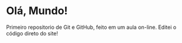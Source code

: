 # Olá, Mundo!
 Primeiro repositorio de Git e GitHub, feito em um aula on-line.
 Editei o código direto do site!
